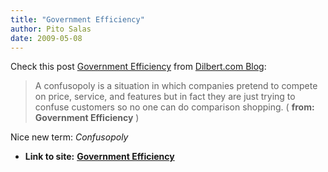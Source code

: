```yaml
---
title: "Government Efficiency"
author: Pito Salas
date: 2009-05-08
---
```




Check this post [Government
Efficiency](<http://dilbert.com/blog/entry/government_efficiency/>) from
[Dilbert.com Blog](<http://dilbert.com/blog/entry.feed/>):

> A confusopoly is a situation in which companies pretend to compete on price,
> service, and features but in fact they are just trying to confuse customers
> so no one can do comparison shopping. ( **from: Government Efficiency** )

Nice new term: _Confusopoly_


* **Link to site:** **[Government Efficiency](None)**
